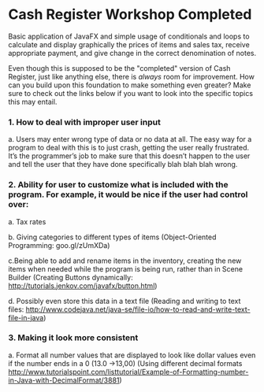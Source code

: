 # Cash Register Workshop Completed



Basic application of JavaFX and simple usage of conditionals and loops to calculate and display graphically the prices of items and sales tax, receive appropriate payment, and give change in the correct denomination of notes.

Even though this is supposed to be the "completed" version of Cash Register, just like anything else, there is *always* room for improvement. How can you build upon this foundation to make something even greater? Make sure to check out the links below if you want to look into the specific topics this may entail.



### 1. How to deal with improper user input
  a. Users may enter wrong type of data or no data at all. The easy way for a program to deal with this is to just crash, getting the user   really frustrated. It’s the programmer’s job to make sure that this doesn’t happen to the user and tell the user that they have done       specifically blah blah blah wrong.


### 2. Ability for user to customize what is included with the program. For example, it would be nice if the user had control over:
a. Tax rates

b. Giving categories to different types of items (Object-Oriented Programming: goo.gl/zUmXDa)

c.Being able to add and rename items in the inventory, creating the new items when needed while the program is being run, rather than in Scene Builder (Creating Buttons dynamically: http://tutorials.jenkov.com/javafx/button.html)

d. Possibly even store this data in a text file (Reading and writing to text files: http://www.codejava.net/java-se/file-io/how-to-read-and-write-text-file-in-java)


### 3. Making it look more consistent
a. Format all number values that are displayed to look like dollar values even if the number ends in a 0 (13.0 ->13,00) (Using different decimal formats http://www.tutorialspoint.com/listtutorial/Example-of-Formatting-number-in-Java-with-DecimalFormat/3881)
